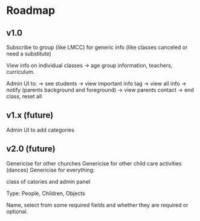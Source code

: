 # Roadmap

## v1.0

Subscribe to group (like LMCC) for generic info (like classes canceled or need a substitute)

View info on individual classes -> age group information, teachers, curriculum.

Admin UI to:
-> see students
-> view important info tag
-> view all info
-> notify (parents background and foreground)
-> view parents contact
-> end class, reset all

## v1.x (future)

Admin UI to add categories

## v2.0 (future)

Genericise for other churches
Genericise for other child care activities (dances)
Genericise for everything:

class of catories and admin panel

Type: People, Children, Objects

Name, select from some required fields and whether they are required or optional.
